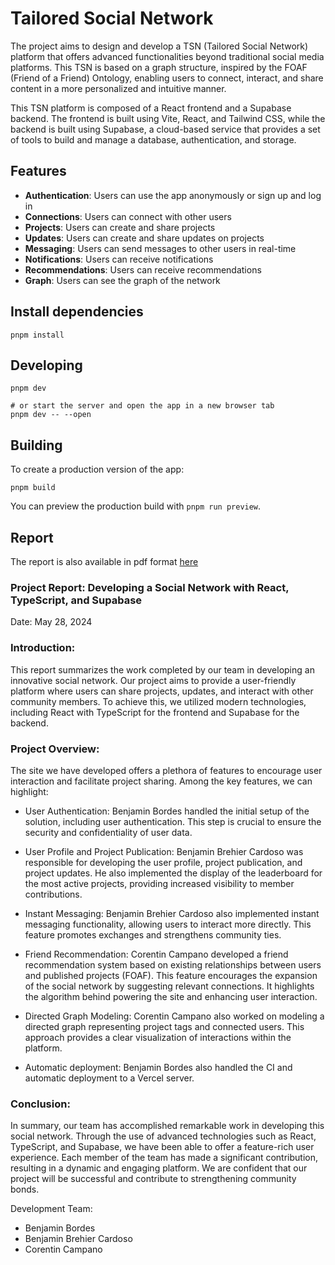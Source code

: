 # Tailored Social Network

The project aims to design and develop a TSN (Tailored Social Network) platform that offers advanced functionalities beyond traditional social media platforms. This TSN is based on a graph structure, inspired by the FOAF (Friend of a Friend) Ontology, enabling users to connect, interact, and share content in a more personalized and intuitive manner.

This TSN platform is composed of a React frontend and a Supabase backend. The frontend is built using Vite, React, and Tailwind CSS, while the backend is built using Supabase, a cloud-based service that provides a set of tools to build and manage a database, authentication, and storage.

## Features

[//]: # 'The TSN platform can take into consideration, and not limited to, the following features:'
[//]: # 'Graph-Based Networking: Implement a graph-based data structure to represent user connections, interests ... and relationships,'
[//]: # 'Recommendation: Develop an intelligent recommendation procedure based on user interactions, interests ... and preferences,'
[//]: # 'Privacy Controls: Provide users with fine-grained privacy settings to control the visibility of their posts and personal information,'
[//]: # 'Customizable User Profiles: Allow users to create rich, customizable profiles with multimedia content and detailed information,'
[//]: # 'Intuitive User Interface: Design an intuitive user interface for seamless navigation and interaction,'
[//]: # 'Messaging and Notifications: Implement real-time messaging and notification features to keep users updated on their network activities,'
[//]: # 'Content Sharing and Collaboration: Enable users to share various types of content (text, images, videos) and collaborate on projects or events,'

- **Authentication**: Users can use the app anonymously or sign up and log in
- **Connections**: Users can connect with other users
- **Projects**: Users can create and share projects
- **Updates**: Users can create and share updates on projects
- **Messaging**: Users can send messages to other users in real-time
- **Notifications**: Users can receive notifications
- **Recommendations**: Users can receive recommendations
- **Graph**: Users can see the graph of the network

## Install dependencies

```shell
pnpm install
```

## Developing

```shell
pnpm dev

# or start the server and open the app in a new browser tab
pnpm dev -- --open
```

## Building

To create a production version of the app:

```shell
pnpm build
```

You can preview the production build with `pnpm run preview`.

## Report

The report is also available in pdf format [here](report.pdf)

### Project Report: Developing a Social Network with React, TypeScript, and Supabase

Date: May 28, 2024

### Introduction:

This report summarizes the work completed by our team in developing an innovative social network. Our project aims to provide a user-friendly platform where users can share projects, updates, and interact with other community members. To achieve this, we utilized modern technologies, including React with TypeScript for the frontend and Supabase for the backend.

### Project Overview:

The site we have developed offers a plethora of features to encourage user interaction and facilitate project sharing. Among the key features, we can highlight:

- User Authentication: Benjamin Bordes handled the initial setup of the solution, including user authentication. This step is crucial to ensure the security and confidentiality of user data.

- User Profile and Project Publication: Benjamin Brehier Cardoso was responsible for developing the user profile, project publication, and project updates. He also implemented the display of the leaderboard for the most active projects, providing increased visibility to member contributions.

- Instant Messaging: Benjamin Brehier Cardoso also implemented instant messaging functionality, allowing users to interact more directly. This feature promotes exchanges and strengthens community ties.
- Friend Recommendation: Corentin Campano developed a friend recommendation system based on existing relationships between users and published projects (FOAF). This feature encourages the expansion of the social network by suggesting relevant connections. It highlights the algorithm behind powering the site and enhancing user interaction.

- Directed Graph Modeling: Corentin Campano also worked on modeling a directed graph representing project tags and connected users. This approach provides a clear visualization of interactions within the platform.
- Automatic deployment: Benjamin Bordes also handled the CI and automatic deployment to a Vercel server.

### Conclusion:

In summary, our team has accomplished remarkable work in developing this social network. Through the use of advanced technologies such as React, TypeScript, and Supabase, we have been able to offer a feature-rich user experience. Each member of the team has made a significant contribution, resulting in a dynamic and engaging platform. We are confident that our project will be successful and contribute to strengthening community bonds.

Development Team:

- Benjamin Bordes
- Benjamin Brehier Cardoso
- Corentin Campano
